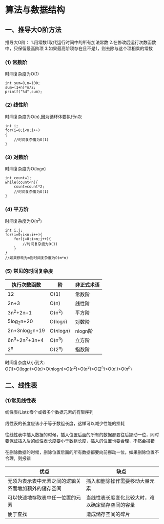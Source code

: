# 算法与数据结构
## 一、推导大O阶方法
推导大O阶：
1.用常数1取代运行时间中的所有加法常数
2.在修改后运行次数函数中，只保留最高阶项
3.如果最高阶项存在且不是1，则去除与这个项相乘的常数
### (1) 常数阶
时间复杂度为O(1)
 ```Java{2}
 int sum=0,n=100;
 sum=(1+n)*n/2;
 printf("%d",sum);
 ```
 ### (2) 线性阶
 时间复杂度为O(n),因为循环体要执行n次
 ```Java{2}
 int i;
 for(i=0;i<n;i++)
 {
     //时间复杂度为O(1)
 }
 ```
 ### (3) 对数阶
 时间复杂度为O(logn)
 ```Java{2}
 int count=1;
 while(count<n){
     count=count*2;
     //时间复杂度为O(1)
 }
 ```
 ### (4) 平方阶
 时间复杂度为O(n<sup>2</sup>)
 ```Java{2}
 int i,j;
 for(i=0;i<n;i++){
     for(j=0;i<n;j++){
         //时间复杂度为O(1)
     }
 }
 //如果修改为m则时间复杂度为O(m*n)
 ```
 
 ### (5) 常见的时间复杂度
执行次数函数 | 阶|非正式术语
---|---|---
12 | O(1)|常数阶
2n+3| O(n)|线性阶
3n<sup>2</sup>+2n+1| O(n<sup>2</sup>)|平方阶
5log<sub>2</sub>n+20| O(log*n*)|对数阶
2n+3nlog<sub>2</sub>n+19| O(*n*log*n*)|nlogn阶
6n<sup>3</sup>+2n<sup>2</sup>+3n+4| O(n<sup>3</sup>)|立方阶
2<sup>n</sup>| O(2<sup>n</sup>)|指数阶

时间复杂度从小到大:<br>
O(1)<O(log*n*)<O(*n*)<O(*n*log*n*)<O(*n*<sup>2</sup>)<O(*n*<sup>3</sup>)<O(2<sup>n</sup>)<O(*n*!)<O(*n*<sup>*n*</sup>)
## 二、线性表
### (1)常见线性表
线性表(List):零个或者多个数据元素的有限序列<br>
<br>线性表的长度应该小于等于数组长度，这样可以减少性能的损耗<br><br>往线性表中插入数据的时候，插入位置后面的所有的数据都要往后挪动一位，同时要保证插入后的线性表长度要小于数组长度，插入的位置也要合理，不然会报错<br><br>在删除数据的时候，删除位置后面的所有数据都要向前挪动一位，如果删除位置不合理，则报错

优点 | 缺点
---|---
无须为表示表中元素之间的逻辑关系而增加额外的储存空间 | 插入和删除操作需要移动大量元素
可以快速地存取表中任一位置的元素| 当线性表长度变化比较大时，难以确定储存空间的容量
便于查找|造成储存空间的碎片
